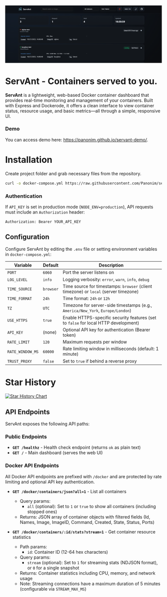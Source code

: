 <p align="center">
	<img src="./static/screenshot.png" alt="Screenshot" />
</p>

# ServAnt - Containers served to you.

**ServAnt** is a lightweight, web-based Docker container dashboard that provides real-time monitoring and management of your containers. Built with Express and Dockerode, it offers a clean interface to view container status, resource usage, and basic metrics—all through a simple, responsive UI.

### Demo
You can access demo here: https://panonim.github.io/servant-demo/. 

# Installation 
Create project folder and grab necessary files from the repository. 
```bash
curl -o docker-compose.yml https://raw.githubusercontent.com/Panonim/servant/main/docker.example.yml
```

### Authentication

If `API_KEY` is set in production mode (`NODE_ENV=production`), API requests must include an `Authorization` header:
```
Authorization: Bearer YOUR_API_KEY
```

## Configuration

Configure ServAnt by editing the `.env` file or setting environment variables in `docker-compose.yml`:

| Variable | Default | Description |
|----------|---------|-------------|
| `PORT` | `6060` | Port the server listens on |
| `LOG_LEVEL` | `info` | Logging verbosity: `error`, `warn`, `info`, `debug` |
| `TIME_SOURCE` | `browser` | Time source for timestamps: `browser` (client timezone) or `local` (server timezone) |
| `TIME_FORMAT` | `24h` | Time format: `24h` or `12h` |
| `TZ` | `UTC` | Timezone for server-side timestamps (e.g., `America/New_York`, `Europe/London`) |
| `USE_HTTPS` | `true` | Enable HTTPS-specific security features (set to `false` for local HTTP development) |
| `API_KEY` | (none) | Optional API key for authentication (Bearer token) |
| `RATE_LIMIT` | `120` | Maximum requests per window |
| `RATE_WINDOW_MS` | `60000` | Rate limiting window in milliseconds (default: 1 minute) |
| `TRUST_PROXY` | `false` | Set to `true` if behind a reverse proxy |

# Star History

<a href="https://www.star-history.com/#panonim/servant&type=date&legend=bottom-right">
 <picture>
   <source media="(prefers-color-scheme: dark)" srcset="https://api.star-history.com/svg?repos=panonim/servant&type=date&theme=dark&legend=bottom-right" />
   <source media="(prefers-color-scheme: light)" srcset="https://api.star-history.com/svg?repos=panonim/servant&type=date&legend=bottom-right" />
   <img alt="Star History Chart" src="https://api.star-history.com/svg?repos=panonim/servant&type=date&legend=bottom-right" />
 </picture>
</a>

## API Endpoints

ServAnt exposes the following API paths:

### Public Endpoints
- **`GET /healthz`** - Health check endpoint (returns `ok` as plain text)
- **`GET /`** - Main dashboard (serves the web UI)

### Docker API Endpoints

All Docker API endpoints are prefixed with `/docker` and are protected by rate limiting and optional API key authentication.

- **`GET /docker/containers/json?all=1`** - List all containers
  - Query params:
    - `all` (optional): Set to `1` or `true` to show all containers (including stopped ones)
  - Returns: JSON array of container objects with filtered fields (Id, Names, Image, ImageID, Command, Created, State, Status, Ports)

- **`GET /docker/containers/:id/stats?stream=1`** - Get container resource statistics
  - Path params:
    - `id`: Container ID (12-64 hex characters)
  - Query params:
    - `stream` (optional): Set to `1` for streaming stats (NDJSON format), or `0` for a single snapshot
  - Returns: Container statistics including CPU, memory, and network usage
  - Note: Streaming connections have a maximum duration of 5 minutes (configurable via `STREAM_MAX_MS`)